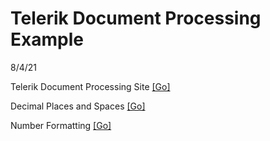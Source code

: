 
# Telerik Document Processing Example  

8/4/21  

Telerik Document Processing Site [[Go]](https://docs.telerik.com/devtools/document-processing/libraries/radspreadprocessing/getting-started)  

Decimal Places and Spaces [[Go]](https://docs.telerik.com/devtools/document-processing/libraries/radspreadprocessing/features/format-codes#:~:text=(Space%20character)-,Decimal%20Places%20and%20Spaces,-With%20the%20number)  

Number Formatting [[Go]](https://docs.telerik.com/devtools/document-processing/libraries/radspreadprocessing/features/number-formats)  
